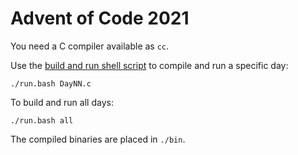 # Advent of Code 2021

You need a C compiler available as `cc`.

Use the [build and run shell script](./run.bash) to compile and run a specific day:

```
./run.bash DayNN.c
```

To build and run all days:

```
./run.bash all
```

The compiled binaries are placed in `./bin`.
